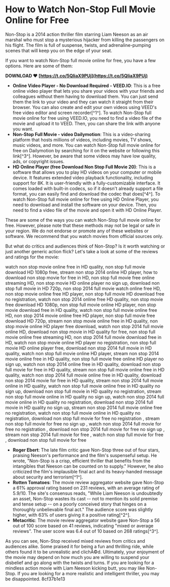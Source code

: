 # How to Watch Non-Stop Full Movie Online for Free
 
Non-Stop is a 2014 action thriller film starring Liam Neeson as an air marshal who must stop a mysterious hijacker from killing the passengers on his flight. The film is full of suspense, twists, and adrenaline-pumping scenes that will keep you on the edge of your seat.
 
If you want to watch Non-Stop full movie online for free, you have a few options. Here are some of them:
 
**DOWNLOAD ❤ [https://t.co/5QIiaX9PUj](https://t.co/5QIiaX9PUj)**


 
- **Online Video Player - No Download Required - VEED.IO**: This is a free online video player that lets you share your videos with your friends and colleagues without them having to download them. You can just send them the link to your video and they can watch it straight from their browser. You can also create and edit your own videos using VEED's free video editor and screen recorder[^1^]. To watch Non-Stop full movie online for free using VEED.IO, you need to find a video file of the movie and upload it to VEED. Then, you can share the link with anyone you want.
- **Non-Stop Full Movie - video Dailymotion**: This is a video-sharing platform that hosts millions of videos, including movies, TV shows, music videos, and more. You can watch Non-Stop full movie online for free on Dailymotion by searching for it on the website or following this link[^3^]. However, be aware that some videos may have low quality, ads, or copyright issues.
- **HD Online Player (free Download Non Stop Full Movie 20)**: This is a software that allows you to play HD videos on your computer or mobile device. It features extended video playback functionality, including support for 8K. It is user-friendly with a fully-customizable interface. It comes loaded with built-in codecs, so if it doesn't already support a file format, you can easily find and download the codec that does[^4^]. To watch Non-Stop full movie online for free using HD Online Player, you need to download and install the software on your device. Then, you need to find a video file of the movie and open it with HD Online Player.

These are some of the ways you can watch Non-Stop full movie online for free. However, please note that these methods may not be legal or safe in your region. We do not endorse or promote any of these websites or software. We recommend that you watch movies from official sources only.
  
But what do critics and audiences think of Non-Stop? Is it worth watching or just another generic action flick? Let's take a look at some of the reviews and ratings for the movie:
 
watch non stop movie online free in HD quality,  non stop full movie download HD 1080p free,  stream non stop 2014 online HD player,  how to download non stop movie for free in HD,  non stop full movie free online streaming HD,  non stop movie HD online player no sign up,  download non stop full movie in HD 720p,  non stop 2014 full movie watch online free HD,  non stop movie online free HD player,  non stop full movie HD download free no registration,  watch non stop 2014 online free HD quality,  non stop movie free download HD 1080p,  non stop full movie online HD player,  non stop movie download free in HD quality,  watch non stop full movie online free HD,  non stop 2014 movie online free HD player,  non stop full movie free download HD 720p,  stream non stop movie online free in HD quality,  non stop movie online HD player free download,  watch non stop 2014 full movie online HD,  download non stop movie in HD quality for free,  non stop full movie online free streaming HD,  non stop 2014 full movie download free in HD,  watch non stop movie online HD player no registration,  non stop full movie HD online player free,  download non stop 2014 full movie in HD quality,  watch non stop full movie online HD player,  stream non stop 2014 movie online free in HD quality,  non stop full movie free online HD player no sign up,  watch non stop 2014 online free in HD quality,  download non stop full movie for free in HD quality,  stream non stop full movie online free in HD quality,  watch non stop 2014 full movie online free in HD quality,  download non stop 2014 movie for free in HD quality,  stream non stop 2014 full movie online in HD quality,  watch non stop full movie online free in HD quality no sign up,  download non stop full movie in HD quality no registration,  stream non stop full movie online in HD quality no sign up,  watch non stop 2014 full movie online in HD quality no registration,  download non stop 2014 full movie in HD quality no sign up,  stream non stop 2014 full movie online free no registration,  watch non stop full movie online in HD quality no registration,  download non stop full movie for free no registration ,  stream non stop full movie for free no sign up ,  watch non stop 2014 full movie for free no registration ,  download non stop 2014 full movie for free no sign up ,  stream non stop 2014 full movie for free ,  watch non stop full movie for free ,  download non stop full movie for free

- **Roger Ebert**: The late film critic gave Non-Stop three out of four stars, praising Neeson's performance and the film's suspenseful setup. He wrote, "Non-Stop is a crisp, efficient thriller that benefits from the intangibles that Neeson can be counted on to supply." However, he also criticized the film's implausible final act and its heavy-handed message about security and terrorism[^1^].
- **Rotten Tomatoes**: The movie review aggregator website gave Non-Stop a 61% approval rating based on 231 reviews, with an average rating of 5.9/10. The site's consensus reads, "While Liam Neeson is undoubtedly an asset, Non-Stop wastes its cast -- not to mention its solid premise and tense setup -- on a poorly conceived story that hinges on a thoroughly unbelievable final act." The audience score was slightly higher, with 63% of users giving it a positive rating[^2^].
- **Metacritic**: The movie review aggregator website gave Non-Stop a 56 out of 100 score based on 41 reviews, indicating "mixed or average reviews". The user score was 6.4 out of 10 based on 268 ratings[^3^].

As you can see, Non-Stop received mixed reviews from critics and audiences alike. Some praised it for being a fun and thrilling ride, while others found it to be unrealistic and clichÃ©d. Ultimately, your enjoyment of the movie may depend on how much you are willing to suspend your disbelief and go along with the twists and turns. If you are looking for a mindless action movie with Liam Neeson kicking butt, you may like Non-Stop. If you are looking for a more realistic and intelligent thriller, you may be disappointed.
 8cf37b1e13
 
